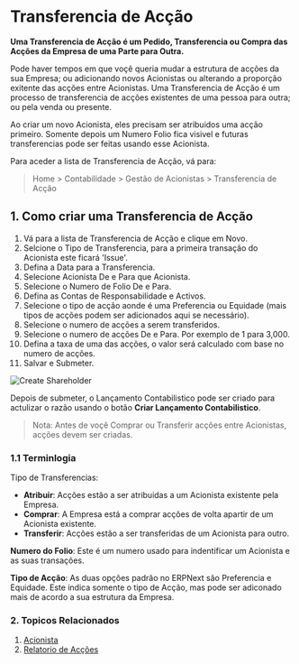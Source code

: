 <!-- add-breadcrumbs -->
# Transferencia de Acção

**Uma Transferencia de Acção é um Pedido, Transferencia ou Compra das Acções da Empresa de uma Parte para Outra.** 

Pode haver tempos em que voçê queria mudar a estrutura de acções da sua Empresa; ou adicionando novos Acionistas ou alterando a proporção exitente das acções entre Acionistas. Uma Transferencia de Acção é um processo de transferencia de acções existentes de uma pessoa para outra; ou pela venda ou presente.

Ao criar um novo Acionista, eles precisam ser atribuidos uma acção primeiro. Somente depois um Numero Folio fica visivel e futuras transferencias pode ser feitas usando esse Acionista.

Para aceder a lista de Transferencia de Acção, vá para:
> Home > Contabilidade > Gestão de Acionistas > Transferencia de Acção

## 1. Como criar uma Transferencia de Acção
1. Vá para a lista de Transferencia de Acção e clique em Novo.
1. Selcione o Tipo de Transferencia, para a primeira transação do Acionista este ficará 'Issue'.
1. Defina a Data para a Transferencia.
1. Selecione Acionista De e Para que Acionista.
1. Selecione o Numero de Folio De e Para.
1. Defina as Contas de Responsabilidade e Activos.
1. Selecione o tipo de acção aonde é uma Preferencia ou Equidade (mais tipos de acções podem ser adicionados aqui se necessário).
1. Selecione o numero de acções a serem transferidos.
1. Selecione o numero de acções De e Para. Por exemplo de 1 para 3,000.
1. Defina a taxa de uma das acções, o valor será calculado com base no numero de acções.
1. Salvar e Submeter.

 <img class="screenshot" alt="Create Shareholder" src="/docs/assets/img/accounts/shareholder/sharetransfer_issue.png">

Depois de submeter, o Lançamento Contabilistico pode ser criado para actulizar o razão usando o botão **Criar Lançamento Contabilistico**.

> Nota: Antes de voçê Comprar ou Transferir acções entre Acionistas, acções devem ser criadas.

### 1.1 Terminlogia

Tipo de Transferencias:

* **Atribuir**: Acções estão a ser atribuidas a um Acionista existente pela Empresa.
* **Comprar**: A Empresa está a comprar acções de volta apartir de um Acionista existente.
* **Transferir**: Acções estão a ser transferidas de um Acionista para outro.

**Numero do Folio**: Este é um numero usado para indentificar um Acionista e as suas transações.

**Tipo de Acção**: As duas opções padrão no ERPNext são Preferencia e Equidade. Este indica somente o tipo de Acção, mas pode ser adiconado mais de acordo a sua estrutura da Empresa. 

### 2. Topicos Relacionados
1. [Acionista](/docs/user/manual/pt/contabildade/acionistas)
1. [Relatorio de Acções](/docs/user/manual/pt/contabilidade/relatorios-acções)
